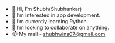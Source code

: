 - 👋 Hi, I’m Shubh(Shubhankar)
- 👀 I’m interested in app development.
- 🌱 I’m currently learning Python.
- 💞️ I’m looking to collaborate on anything.
- 📫 My mail - shubhwins07@gmail.com

